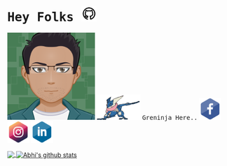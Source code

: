 # <samp> **Hey Folks** </samp> <img src="assets/git.svg" width="35" alt="git">

<p align="left">
<img src="assets/myAvatar.svg" width="200" height="200" alt="Avatar">
<a href="https://youtu.be/DiPjyqO-jqU" target="_blank"><img src="assets/sprite-pokemon.gif" width="100" alt="ninja"></a>
<samp> Greninja Here..</samp>
<a href="https://www.facebook.com/abhishek.prasad.17/" target="_blank"><img src="assets/fb.svg" width="50" alt="fb"></a>
<a href="https://www.instagram.com/abhi_pratima/" target="_blank"><img src="assets/ig.svg" width="50" alt="ig"></a>
<a href="https://www.linkedin.com/in/abhishek-prasad-jinx17/" target="_blank"><img src="assets/ln.svg" width="50" alt="ln"></a>
</p>
<a href="https://github.com/Abhishek-Greninja17">
  <img align="center" src="https://github-readme-stats.vercel.app/api/top-langs/?username=Abhishek-Greninja17&theme=midnight-purple&hide_langs_below=1" />
</a>
<a href="https://github.com/Abhishek-Greninja17">
 <img align="center" src="https://github-readme-stats.vercel.app/api?username=Abhishek-Greninja17&show_icons=true&theme=midnight-purple&line_height=27" alt="Abhi's github stats"/>
</a>



